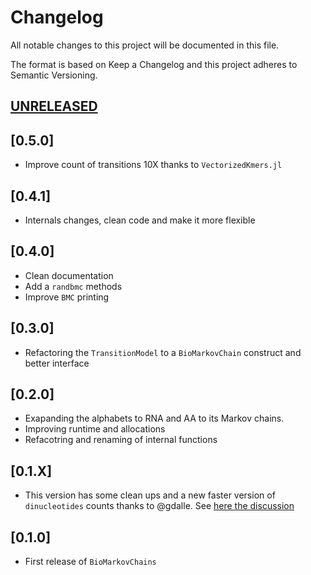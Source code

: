 # Changelog

All notable changes to this project will be documented in this file.

The format is based on Keep a Changelog and this project adheres to Semantic Versioning.

## [UNRELEASED](https://github.com/camilogarciabotero/GeneFinder.jl/compare/v0.0.10...main)

## [0.5.0]

- Improve count of transitions 10X thanks to `VectorizedKmers.jl`

## [0.4.1]

- Internals changes, clean code and make it more flexible

## [0.4.0]

- Clean documentation
- Add a `randbmc` methods
- Improve `BMC` printing

## [0.3.0]

- Refactoring the `TransitionModel` to a `BioMarkovChain` construct and better interface

## [0.2.0]

- Exapanding the alphabets to RNA and AA to its Markov chains.
- Improving runtime and allocations
- Refacotring and renaming of internal functions

## [0.1.X]

- This version has some clean ups and a new faster version of `dinucleotides` counts thanks to @gdalle. See [here the discussion](https://discourse.julialang.org/t/optimizing-dinucleotides-count-in-a-dna-sequence-type-longdna/101583/4?u=camilogarciabotero)
## [0.1.0]

- First release of `BioMarkovChains`
